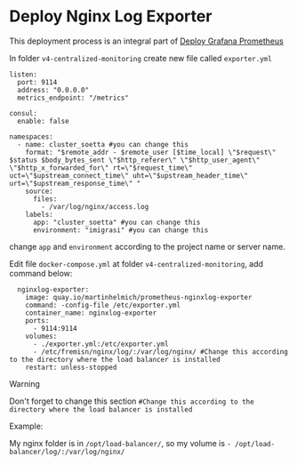 # Deploy Nginx Log Exporter

This deployment process is an integral part of [Deploy Grafana Prometheus](./deploy-grafana-prometheus.md)

In folder `v4-centralized-monitoring` create new file called `exporter.yml`
``` console
listen:
  port: 9114
  address: "0.0.0.0"
  metrics_endpoint: "/metrics"

consul:
  enable: false

namespaces:
  - name: cluster_soetta #you can change this
    format: "$remote_addr - $remote_user [$time_local] \"$request\" $status $body_bytes_sent \"$http_referer\" \"$http_user_agent\" \"$http_x_forwarded_for\" rt=\"$request_time\" uct=\"$upstream_connect_time\" uht=\"$upstream_header_time\" urt=\"$upstream_response_time\" "
    source:
      files:
        - /var/log/nginx/access.log
    labels:
      app: "cluster_soetta" #you can change this
      environment: "imigrasi" #you can change this
```
change `app` and `environment` according to the project name or server name.

Edit file `docker-compose.yml` at folder `v4-centralized-monitoring`, add command below:
``` console
  nginxlog-exporter:
    image: quay.io/martinhelmich/prometheus-nginxlog-exporter
    command: -config-file /etc/exporter.yml
    container_name: nginxlog-exporter
    ports:
      - 9114:9114
    volumes:
      - ./exporter.yml:/etc/exporter.yml
      - /etc/fremisn/nginx/log/:/var/log/nginx/ #Change this according to the directory where the load balancer is installed 
    restart: unless-stopped
```
> [!WARNING]
> Don't forget to change this section `#Change this according to the directory where the load balancer is installed`
> 
> Example:
> 
> My nginx folder is in `/opt/load-balancer/`, so my volume is `- /opt/load-balancer/log/:/var/log/nginx/`
